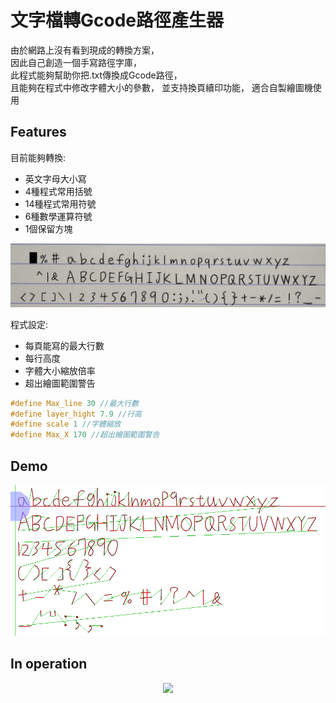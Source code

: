 # 文字檔轉Gcode路徑產生器
由於網路上沒有看到現成的轉換方案，<br />
因此自己創造一個手寫路徑字庫，<br />
此程式能夠幫助你把.txt傳換成Gcode路徑，<br />
且能夠在程式中修改字體大小的參數，
並支持換頁續印功能，
適合自製繪圖機使用
## Features
目前能夠轉換:
* 英文字母大小寫
* 4種程式常用括號
* 14種程式常用符號
* 6種數學運算符號
* 1個保留方塊
<p align="center">
    <img src="READMEimg/font.png">
</p>

程式設定:
* 每頁能寫的最大行數
* 每行高度
* 字體大小縮放倍率
* 超出繪圖範圍警告

```c++
#define Max_line 30 //最大行數
#define layer_hight 7.9 //行高
#define scale 1 //字體縮放
#define Max_X 170 //超出繪圖範圍警告
```
## Demo
<p align="center">
    <img src="READMEimg/demo.png">
</p>

## In operation
<p align="center">
    <img src="READMEimg/working.jpg">
</p>
